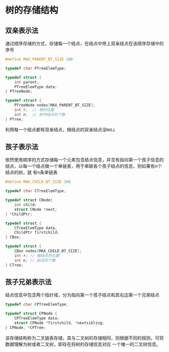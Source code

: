# 树的存储结构

## 双亲表示法

通过顺序存储的方式，存储每一个结点，在结点中带上双亲结点在该顺序存储中的序号

```c
#define MAX_PARENT_BT_SIZE 100

typedef char PTreeElemType;

typedef struct {
    int parent;
    PTreeElemType data;
} PTreeNode;

typedef struct {
    PTreeNode nodes[MAX_PARENT_BT_SIZE];
    int r;  // 根的位置
    int n;  // 树中结点的个数
} PTree;
```

利用每一个结点都有双亲结点，根结点的双亲结点没`NULL`

## 孩子表示法

依然使用顺序的方式存储每一个元素包含结点信息，并含有指向第一个孩子信息的结点，以每一个结点做一个单链表，用于串联各个孩子结点的信息，则如果有n个结点的树，就
有n条单链表

```c
#define MAX_CHILD_BT_SIZE 100

typedef char CTreeElemType;

typedef struct CNode{
    int child;
    struct CNode *next;
} *ChildPtr;

typedef struct {
    CTreeElemType data;
    ChildPtr firstchild;
} CBox;

typedef struct {
    CBox nodes[MAX_CHILD_BT_SIZE];
    int r; // 根结点的位置
    int n; // 结点的个数
} CTree;
```

## 孩子兄弟表示法

结点信息中包含两个指针域，分为指向第一个孩子结点和其右边第一个兄弟结点

```c
typedef char CPTreeElemType;

typedef struct CPNode {
    CPTreeElemType data;
    struct CPNode *firstchild, *nextsibling;
} CPNode, *CPTree;

```

该存储结构称为二叉链表存储，其与二叉树的存储相同，则根据不同的规则，可将数据理解为树或者二叉树，即存在将树的存储信息对应
一个唯一的二叉树信息。